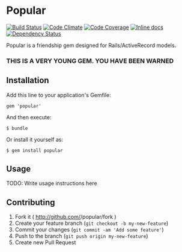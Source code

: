 # Popular
[![Build Status](https://travis-ci.org/thejchap/friendly.svg?branch=master)](https://travis-ci.org/thejchap/friendly) 
[![Code Climate](https://codeclimate.com/github/thejchap/friendly.png)](https://codeclimate.com/github/thejchap/friendly)
[![Code Coverage](https://codeclimate.com/github/thejchap/friendly/coverage.png)](https://codeclimate.com/github/thejchap/friendly)
[![Inline docs](http://inch-pages.github.io/github/thejchap/friendly.png)](http://inch-pages.github.io/github/thejchap/friendly)
[![Dependency Status](https://gemnasium.com/thejchap/friendly.svg)](https://gemnasium.com/thejchap/friendly)

Popular is a friendship gem designed for Rails/ActiveRecord models.

### THIS IS A VERY YOUNG GEM. YOU HAVE BEEN WARNED

## Installation

Add this line to your application's Gemfile:

    gem 'popular'

And then execute:

    $ bundle

Or install it yourself as:

    $ gem install popular

## Usage

TODO: Write usage instructions here

## Contributing

1. Fork it ( http://github.com/<my-github-username>/popular/fork )
2. Create your feature branch (`git checkout -b my-new-feature`)
3. Commit your changes (`git commit -am 'Add some feature'`)
4. Push to the branch (`git push origin my-new-feature`)
5. Create new Pull Request

